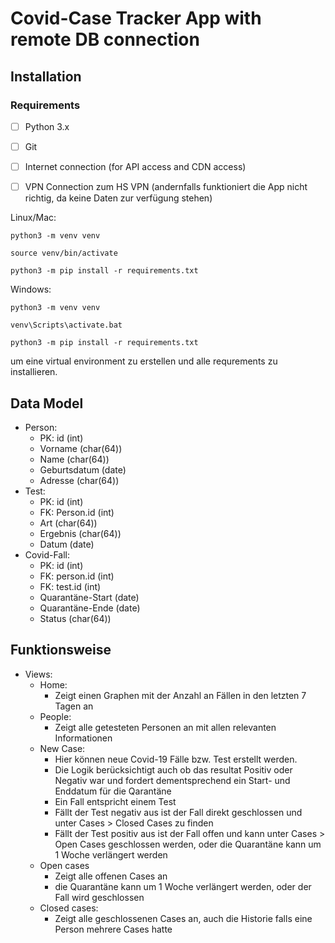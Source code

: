 # Covid-Case Tracker App with remote DB connection

## Installation

### Requirements

- [ ] Python 3.x

- [ ] Git

- [ ] Internet connection (for API access and CDN access)

- [ ] VPN Connection zum HS VPN (andernfalls funktioniert die App nicht richtig, da keine Daten zur verfügung stehen)

Linux/Mac:

```
python3 -m venv venv

source venv/bin/activate

python3 -m pip install -r requirements.txt
```

Windows:

```
python3 -m venv venv

venv\Scripts\activate.bat

python3 -m pip install -r requirements.txt
```

um eine virtual environment zu erstellen und alle requrements zu installieren.

## Data Model

- Person:
  - PK: id (int)
  - Vorname (char(64))
  - Name (char(64))
  - Geburtsdatum (date)
  - Adresse (char(64))
- Test:
  - PK: id (int)
  - FK: Person.id (int)
  - Art (char(64))
  - Ergebnis (char(64))
  - Datum (date)
- Covid-Fall:
  - PK: id (int)
  - FK: person.id (int)
  - FK: test.id (int)
  - Quarantäne-Start (date)
  - Quarantäne-Ende (date)
  - Status (char(64))

## Funktionsweise

- Views:
  - Home:
    - Zeigt einen Graphen mit der Anzahl an Fällen in den letzten 7 Tagen an
  - People:
    - Zeigt alle getesteten Personen an mit allen relevanten Informationen
  - New Case:
    - Hier können neue Covid-19 Fälle bzw. Test erstellt werden.
    - Die Logik berücksichtigt auch ob das resultat Positiv oder Negativ war und fordert dementsprechend ein Start- und Enddatum für die Qarantäne
    - Ein Fall entspricht einem Test
    - Fällt der Test negativ aus ist der Fall direkt geschlossen und unter Cases > Closed Cases zu finden
    - Fällt der Test positiv aus ist der Fall offen und kann unter Cases > Open Cases geschlossen werden, oder die Quarantäne kann um 1 Woche verlängert werden
  - Open cases
    - Zeigt alle offenen Cases an
    - die Quarantäne kann um 1 Woche verlängert werden, oder der Fall wird geschlossen
  - Closed cases:
    - Zeigt alle geschlossenen Cases an, auch die Historie falls eine Person mehrere Cases hatte
